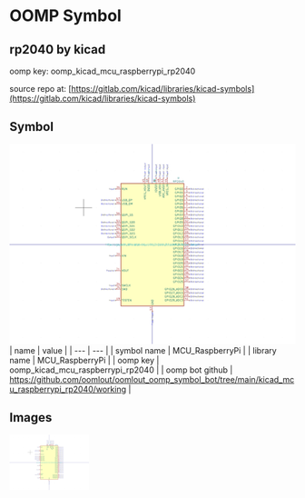 # OOMP Symbol  
## rp2040  by kicad  
  
oomp key: oomp_kicad_mcu_raspberrypi_rp2040  
  
source repo at: [https://gitlab.com/kicad/libraries/kicad-symbols](https://gitlab.com/kicad/libraries/kicad-symbols)  
## Symbol  
  
[![working.png](working_600.png)](working.png)  
| name | value | 
| --- | --- | 
| symbol name | MCU_RaspberryPi | 
| library name | MCU_RaspberryPi | 
| oomp key | oomp_kicad_mcu_raspberrypi_rp2040 | 
| oomp bot github | https://github.com/oomlout/oomlout_oomp_symbol_bot/tree/main/kicad_mcu_raspberrypi_rp2040/working | 
## Images  
  
[![working.png](working_140.png)](working.png)  
